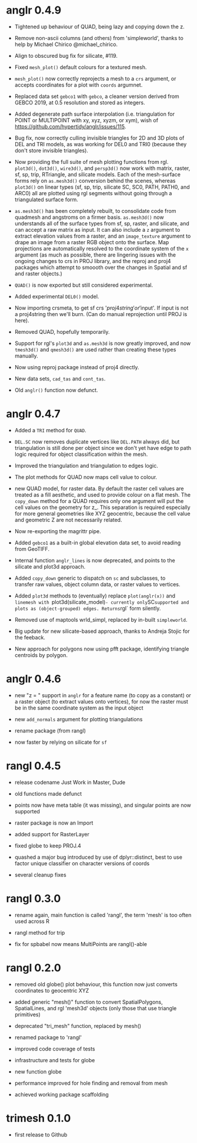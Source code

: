 # anglr 0.4.9

* Tightened up behaviour of QUAD, being lazy and copying down the z. 

* Remove non-ascii columns (and others) from 'simpleworld', thanks to help by Michael Chirico @michael_chirico. 

* Align to obscured bug fix for silicate, #119. 

* Fixed `mesh_plot()` default colours for a textured mesh. 

* `mesh_plot()` now correctly reprojects a mesh to a `crs` argument, or accepts coordinates for a plot with `coords` argumnet. 

* Replaced data set `gebco1` with `gebco`, a cleaner version derived from 
GEBCO 2019, at 0.5 resolution and stored as integers. 

* Added degenerate path surface interpolation (i.e. triangulation for POINT or MULTIPOINT with xy, xyz, xyzm, or xym), wish of https://github.com/hypertidy/anglr/issues/115. 

* Bug fix, now correctly culling invisible triangles for 2D and 3D plots of DEL
and TRI models, as was working for DEL0 and TRI0 (because they don't store
invisible triangles).

 
* Now providing the full suite of mesh plotting functions from rgl. `plot3d()`, `dot3d()`, `wire3d()`, and `persp3d()` now work with matrix, raster, sf, sp, trip, RTriangle, and silicate models. Each of the mesh-surface forms rely on `as.mesh3d()` conversion behind the scenes, whereas `plot3d()` on linear types (sf, sp, trip, silicate SC, SC0, PATH, PATH0, and ARC0) all are plotted using rgl segments without going through a triangulated surface form. 

* `as.mesh3d()` has been completely rebuilt, to consolidate
 code from quadmesh and angstroms on a firmer basis. `as.mesh3d()` now understands all of the surface types from sf, sp, raster, and silicate, and can accept a raw matrix as input. It can also include a `z` argument to extract elevation values from a raster, and an `image_texture` argument to drape an image from a raster RGB object onto the surface. Map projections are automatically resolved to the coordinate system of the `x` argument (as much as possible, there are lingering issues with the ongoing changes to crs in PROJ library, and the reproj and proj4 packages which attempt to smoooth over the changes in Spatial and sf and raster objects.)
 
 
* `QUAD()` is now exported but still considered experimental. 

* Added experimental `DEL0()` model. 

* Now importing crsmeta, to get sf crs '$proj4string' or '$input'. If input is not a
 proj4string then we'll burn. (Can do manual reprojection until PROJ is here).
 
* Removed QUAD, hopefully temporarily. 

* Support for rgl's `plot3d` and `as.mesh3d` is now greatly improved, and now
 `tmesh3d()` and `qmesh3d()` are used rather than creating these types
 manually. 

* Now using reproj package instead of proj4 directly. 

* New data sets, `cad_tas` and `cont_tas`. 

* Old `anglr()` function now defunct. 

# anglr 0.4.7

* Added a `TRI` method for `QUAD`. 

* `DEL.SC` now removes duplicate vertices like `DEL.PATH` always did, but triangulation is
 still done per object since we don't yet have edge to path logic required for object classification
 within the mesh. 

* Improved the triangulation and triangulation to edges logic.

* The plot methods for QUAD now maps cell value to colour. 

* new QUAD model, for raster data. By default the raster cell values are treated as
 a fill aesthetic, and used to provide colour on a flat mesh. The `copy_down` method
 for a QUAD requires only one argument will put the cell values on the geometry for z_. 
 This separation is required especially for more general geometries like XYZ geocentric, 
 because the cell value and geometric Z are not necessarily related. 
 
* Now re-exporting the magrittr pipe. 

* Added `gebco1` as a built-in global elevation data set, to avoid 
 reading from GeoTIFF. 

* Internal function `anglr_lines` is now deprecated, and points to 
 the silicate and plot3d approach. 
 
* Added `copy_down` generic to dispatch on `sc` and subclasses, to  
 transfer raw values, object column data, or raster values to vertices. 

* Added `plot3d` methods to (eventually) replace `plot(anglr(x))` and `linemesh with `plot3d(silicate_model)` - currently only `SC` supported
 and plots as (object-grouped) edges. Returns `rgl` form silently. 

* Removed use of maptools wrld_simpl, replaced by in-built `simpleworld`. 

* Big update for new silicate-based approach, thanks to Andreja Stojic for 
 the feeback. 

* New approach for polygons now using pfft package, identifying triangle
 centroids by polygon. 

# anglr 0.4.6

* new "z = " support in `anglr` for a feature name (to copy as a constant) or a raster object (to extract values onto vertices), 
  for now the raster must be in the same coordinate system as the input object

* new `add_normals` argument for plotting triangulations

* rename package (from rangl)

* now faster by relying on silicate for `sf`

# rangl 0.4.5

* release codename Just Work in Master, Dude

* old functions made defunct

* points now have meta table (it was missing), and singular points are now supported

* raster package is now an Import

* added support for RasterLayer

* fixed globe to keep PROJ.4

* quashed a major bug introduced by use of dplyr::distinct, best to use factor unique classifier on character versions of coords

* several cleanup fixes

# rangl 0.3.0

* rename again, main function is called 'rangl', the term 'mesh' is too often used across R 

* rangl method for trip

* fix for spbabel now means MultiPoints are rangl()-able

# rangl 0.2.0

* removed old globe() plot behaviour, this function now just converts coordinates to geocentric XYZ

* added generic "mesh()" function to convert SpatialPolygons, SpatialLines, and
rgl 'mesh3d' objects (only those that use triangle primitives)

* deprecated "tri_mesh" function, replaced by mesh()

* renamed package to 'rangl'

* improved code coverage of tests

* infrastructure and tests for globe

* new function globe

* performance improved for hole finding and removal from mesh

* achieved working package scaffolding

# trimesh 0.1.0

* first release to Github


